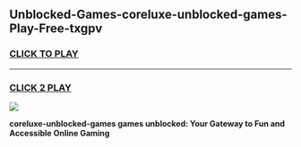 
## Unblocked-Games-coreluxe-unblocked-games-Play-Free-txgpv
<h3>
<a href="https://premium76.site?title=coreluxe-unblocked-games&ref=17A">CLICK TO PLAY</a></h3>
<hr>

<h3>
<a href="https://premium76.site?title=coreluxe-unblocked-games&ref=17A">CLICK 2 PLAY</a>
  
</h3>

<a href="https://premium76.site?title=coreluxe-unblocked-games&ref=17A"><img src="https://clearcache.store/games.png"></a>


**coreluxe-unblocked-games games unblocked: Your Gateway to Fun and Accessible Online Gaming**
